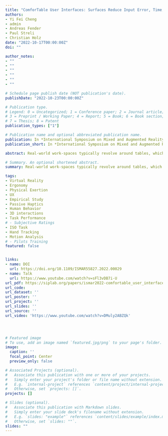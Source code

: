 ```yaml
---
title: "ComforTable User Interfaces: Surfaces Reduce Input Error, Time, and Exertion for Tabletop and Mid-air User Interfaces"
authors:
- Yi Fei Cheng
- admin
- Andreas Fender
- Paul Streli
- Christian Holz
date: "2022-10-17T00:00:00Z"
doi: ""

author_notes:
- ""
- ""
- ""
- ""
- ""
- ""

# Schedule page publish date (NOT publication's date).
publishDate: "2022-10-23T00:00:00Z"

# Publication type.
# Legend: 0 = Uncategorized; 1 = Conference paper; 2 = Journal article;
# 3 = Preprint / Working Paper; 4 = Report; 5 = Book; 6 = Book section;
# 7 = Thesis; 8 = Patent
publication_types: ["1"]

# Publication name and optional abbreviated publication name.
publication: In *International Symposium on Mixed and Augmented Reality (ISMAR)* 
publication_short: In *International Symposium on Mixed and Augmented Reality (ISMAR)* 

abstract: Real-world work-spaces typically revolve around tables, which enable knowledge workers to comfortably perform tasks over an extended period of time during productivity tasks. Tables afford more ergonomic postures and provide opportunities for rest, which raises the question of whether they may also benefit prolonged interaction in Virtual Reality (VR). In this paper, we investigate the effects of tabletop surface presence in situated VR settings on task performance, behavior, and subjective experience. In an empirical study, 24 participants performed two tasks (selection, docking) on virtual interfaces placed at two distances and two orientations. Our results show that a physical tabletop inside VR improves comfort, agency, and task performance while decreasing physical exertion and strain of the neck, shoulder, elbow, and wrist, assessed through objective metrics and subjective reporting. Notably, we found that these benefits apply when the UI is placed on and aligned with the table itself as well as when it is positioned vertically in mid-air above it. Our experiment therefore provides empirical evidence for integrating physical table surfaces into VR scenarios to enable and support prolonged interaction. We conclude by discussing the effective usage of surfaces in situated VR experiences and provide initial guidelines.

# Summary. An optional shortened abstract.
summary: Real-world work-spaces typically revolve around tables, which enable knowledge workers to comfortably perform tasks over an extended period of time during productivity tasks. Tables afford more ergonomic postures and provide opportunities for rest, which raises the question of whether they may also benefit prolonged interaction in Virtual Reality (VR). In this paper, we investigate the effects of tabletop surface presence in situated VR settings on task performance, behavior, and subjective experience. In an empirical study, 24 participants performed two tasks (selection, docking) on virtual interfaces placed at two distances and two orientations. 

tags:
- Virtual Reality
- Ergonomy
- Physical Exertion
- UX
- Empirical Study
- Passive Haptics
- Human Behavior
- 3D interactions
- Task Performance
# - Subjective Ratings
- ISO Task
- Hand Tracking
- Motion Analysis
# - Pilots Training
featured: false


links:
- name: DOI
  url: https://doi.org/10.1109/ISMAR55827.2022.00029
- name: Talk
  url: https://www.youtube.com/watch?v=sFl3vDB7i-U
url_pdf: https://siplab.org/papers/ismar2022-comfortable_user_interfaces.pdf
url_code: 
url_dataset: ''
url_poster: ''
url_project: ''
url_slides: ''
url_source: ''
url_video: 'https://www.youtube.com/watch?v=DMuly2ABZQk' 




# Featured image
# To use, add an image named `featured.jpg/png` to your page's folder. 
image:
  caption: ''
  focal_point: Center
  preview_only: false

# Associated Projects (optional).
#   Associate this publication with one or more of your projects.
#   Simply enter your project's folder or file name without extension.
#   E.g. `internal-project` references `content/project/internal-project/index.md`.
#   Otherwise, set `projects: []`.
projects: []

# Slides (optional).
#   Associate this publication with Markdown slides.
#   Simply enter your slide deck's filename without extension.
#   E.g. `slides: "example"` references `content/slides/example/index.md`.
#   Otherwise, set `slides: ""`.
slides: ""
---
```

